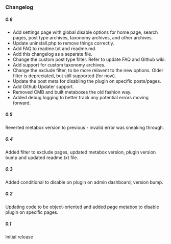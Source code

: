 ### Changelog

##### 0.6
- Add settings page with global disable options for home page, search pages, post type archives, taxonomy archives, and other archives.
- Update uninstall.php to remove things correctly.
- Add FAQ to readme.txt and readme.md.
- Add this changelog as a separate file.
- Change the custom post type filter. Refer to update FAQ and Github wiki.
- Add support for custom taxonomy archives.
- Change the exclude filter, to be more relavent to the new options. Older filter is depreciated, but still supported (for now).
- Update the post meta for disabling the plugin on specific posts/pages.
- Add Github Updater support.
- Removed CMB and built metaboxes the old fashion way.
- Added debug logging to better track any potential errors moving forward.

##### 0.5
Reverted metabox version to previous - invalid error was sneaking through.

##### 0.4
Added filter to exclude pages, updated metabox version, plugin version bump and updated readme.txt file.

##### 0.3
Added conditional to disable on plugin on admin dashboard, version bump. 
 	
##### 0.2
Updating code to be object-oriented and added page metabox to disable plugin on specific pages.

##### 0.1
Initial release
